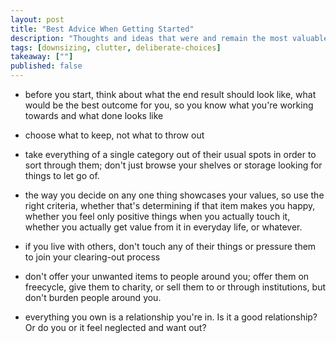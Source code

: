 ```yaml
---
layout: post
title: "Best Advice When Getting Started"
description: "Thoughts and ideas that were and remain the most valuable to me."
tags: [downsizing, clutter, deliberate-choices]
takeaway: [""]
published: false
---
```


- before you start, think about what the end result should look like, what would be the best outcome for you, so you know what you're working towards and what done looks like

- choose what to keep, not what to throw out

- take everything of a single category out of their usual spots in order to sort through them; don't just browse your shelves or storage looking for things to let go of.

- the way you decide on any one thing showcases your values, so use the right criteria, whether that's determining if that item makes you happy, whether you feel only positive things when you actually touch it, whether you actually get value from it in everyday life, or whatever.

- if you live with others, don't touch any of their things or pressure them to join your clearing-out process

- don't offer your unwanted items to people around you; offer them on freecycle, give them to charity, or sell them to or through institutions, but don't burden people around you.

- everything you own is a relationship you're in. Is it a good relationship? Or do you or it feel neglected and want out?
